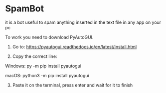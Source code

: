 # SpamBot
it is a bot useful to spam anything inserted in the text file in any app on your pc



To work you need to download PyAutoGUI.

1. Go to: https://pyautogui.readthedocs.io/en/latest/install.html

2. Copy the correct line:

  Windows: py -m pip install pyautogui

  macOS: python3 -m pip install pyautogui
  
3. Paste it on the terminal, press enter and wait for it to finish
